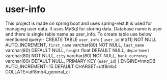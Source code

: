 # user-info
This project is made on spring boot and uses spring-rest.It is used for managing user data.
It uses MySql for storing data.
Database name is user and there is single table name as user_info.
To create table use below mentioned query:-
CREATE TABLE `user_info` (
  `user_id` int(11) NOT NULL AUTO_INCREMENT,
  `first_name` varchar(80) NOT NULL,
  `last_name` varchar(80) DEFAULT NULL,
  `height` float DEFAULT NULL,
  `department` varchar(80) NOT NULL,
  `city` varchar(80) NOT NULL,
  `bank_currency` varchar(80) DEFAULT NULL,
  PRIMARY KEY (`user_id`)
) ENGINE=InnoDB AUTO_INCREMENT=15 DEFAULT CHARSET=utf8mb4 COLLATE=utf8mb4_general_ci
